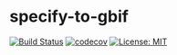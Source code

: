 # specify-to-gbif
[![Build Status](https://travis-ci.com/Naturhistoriska/specify-to-gbif.svg?branch=master)](https://travis-ci.com/Naturhistoriska/specify-to-gbif)
[![codecov](https://codecov.io/gh/Naturhistoriska/specify-to-gbif/branch/master/graph/badge.svg)](https://codecov.io/gh/Naturhistoriska/specify-to-gbif)
[![License: MIT](https://img.shields.io/badge/License-MIT-yellow.svg)](https://opensource.org/licenses/MIT)
